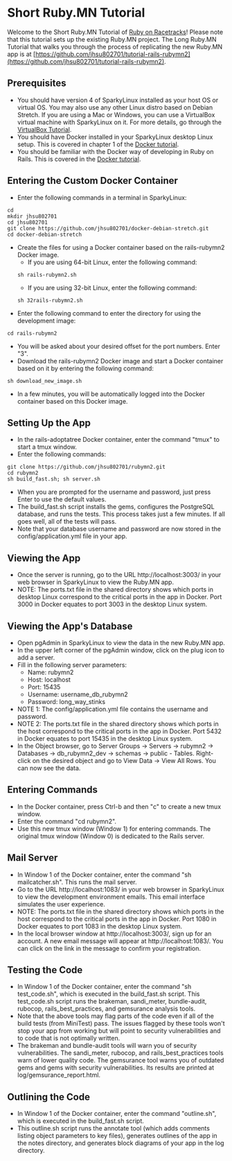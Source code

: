 # Short Ruby.MN Tutorial

Welcome to the Short Ruby.MN Tutorial of [Ruby on Racetracks](http://www.rubyonracetracks.com/)!  Please note that this tutorial sets up the existing Ruby.MN project.  The Long Ruby.MN Tutorial that walks you through the process of replicating the new Ruby.MN app is at [https://github.com/jhsu802701/tutorial-rails-rubymn2](https://github.com/jhsu802701/tutorial-rails-rubymn2).

## Prerequisites
* You should have version 4 of SparkyLinux installed as your host OS or virtual OS. You may also use any other Linux distro based on Debian Stretch.  If you are using a Mac or Windows, you can use a VirtualBox virtual machine with SparkyLinux on it. For more details, go through the [VirtualBox Tutorial](https://github.com/jhsu802701/tutorial-virtualbox).
* You should have Docker installed in your SparkyLinux desktop Linux setup.  This is covered in chapter 1 of the [Docker tutorial](https://github.com/jhsu802701/tutorial-docker-stretch).
* You should be familiar with the Docker way of developing in Ruby on Rails.  This is covered in the [Docker tutorial](https://github.com/jhsu802701/tutorial-docker-stretch).

## Entering the Custom Docker Container
* Enter the following commands in a terminal in SparkyLinux:
```
cd
mkdir jhsu802701
cd jhsu802701
git clone https://github.com/jhsu802701/docker-debian-stretch.git
cd docker-debian-stretch
```
* Create the files for using a Docker container based on the rails-rubymn2 Docker image.
  * If you are using 64-bit Linux, enter the following command:
  ```
  sh rails-rubymn2.sh
  ```
  * If you are using 32-bit Linux, enter the following command:
  ```
  sh 32rails-rubymn2.sh
  ```
* Enter the following command to enter the directory for using the development image:
```
cd rails-rubymn2
```
* You will be asked about your desired offset for the port numbers. Enter "3".
* Download the rails-rubymn2 Docker image and start a Docker container based on it by entering the following command:
```
sh download_new_image.sh
```
* In a few minutes, you will be automatically logged into the Docker container based on this Docker image.

## Setting Up the App
* In the rails-adoptatree Docker container, enter the command "tmux" to start a tmux window.
* Enter the following commands:
```
git clone https://github.com/jhsu802701/rubymn2.git
cd rubymn2
sh build_fast.sh; sh server.sh
```
* When you are prompted for the username and password, just press Enter to use the default values.  
* The build_fast.sh script installs the gems, configures the PostgreSQL database, and runs the tests. This process takes just a few minutes. If all goes well, all of the tests will pass.
* Note that your database username and password are now stored in the config/application.yml file in your app.

## Viewing the App
* Once the server is running, go to the URL http://localhost:3003/ in your web browser in SparkyLinux to view the Ruby.MN app.
* NOTE: The ports.txt file in the shared directory shows which ports in desktop Linux correspond to the critical ports in the app in Docker.  Port 3000 in Docker equates to port 3003 in the desktop Linux system.

## Viewing the App's Database
* Open pgAdmin in SparkyLinux to view the data in the new Ruby.MN app.
* In the upper left corner of the pgAdmin window, click on the plug icon to add a server.
* Fill in the following server parameters:
  * Name: rubymn2
  * Host: localhost
  * Port: 15435
  * Username: username_db_rubymn2
  * Password: long_way_stinks
* NOTE 1: The config/application.yml file contains the username and password.
* NOTE 2: The ports.txt file in the shared directory shows which ports in the host correspond to the critical ports in the app in Docker.  Port 5432 in Docker equates to port 15435 in the desktop Linux system.
* In the Object browser, go to Server Groups -> Servers -> rubymn2 -> Databases -> db_rubymn2_dev -> schemas -> public - Tables.  Right-click on the desired object and go to View Data -> View All Rows.  You can now see the data.

## Entering Commands
* In the Docker container, press Ctrl-b and then "c" to create a new tmux window.
* Enter the command "cd rubymn2".
* Use this new tmux window (Window 1) for entering commands.  The original tmux window (Window 0) is dedicated to the Rails server.

## Mail Server
* In Window 1 of the Docker container, enter the command "sh mailcatcher.sh".  This runs the mail server.
* Go to the URL http://localhost:1083/ in your web browser in SparkyLinux to view the development environment emails.  This email interface simulates the user experience.
* NOTE: The ports.txt file in the shared directory shows which ports in the host correspond to the critical ports in the app in Docker.  Port 1080 in Docker equates to port 1083 in the desktop Linux system.
* In the local browser window at http://localhost:3003/, sign up for an account.  A new email message will appear at http://localhost:1083/.  You can click on the link in the message to confirm your registration.

## Testing the Code
* In Window 1 of the Docker container, enter the command "sh test_code.sh", which is executed in the build_fast.sh script.  This test_code.sh script runs the brakeman, sandi_meter, bundle-audit, rubocop, rails_best_practices, and gemsurance analysis tools.
* Note that the above tools may flag parts of the code even if all of the build tests (from MiniTest) pass.  The issues flagged by these tools won't stop your app from working but will point to security vulnerabilities and to code that is not optimally written.
* The brakeman and bundle-audit tools will warn you of security vulnerabilities.  The sandi_meter, rubocop, and rails_best_practices tools warn of lower quality code.  The gemsurance tool warns you of outdated gems and gems with security vulnerabilities.  Its results are printed at log/gemsurance_report.html.

## Outlining the Code
* In Window 1 of the Docker container, enter the command "outline.sh", which is executed in the build_fast.sh script.
* This outline.sh script runs the annotate tool (which adds comments listing object parameters to key files), generates outlines of the app in the notes directory, and generates block diagrams of your app in the log directory.

